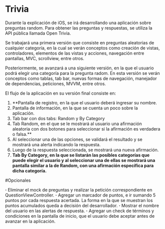 # Trivia

Durante la explicación de iOS, se irá desarrollando una aplicación sobre preguntas random. 
Para obtener las preguntas y respuestas, se utiliza la API pública llamada Open Trivia.

Se trabajará una primera versión que consiste en preguntas aleatorias de cualquier categoría, en la cual se verán conceptos como creación de vistas, controladores, elementos de las vistas y acciones, navegación entre pantallas, MVC, scrollview, entre otros.

Posteriormente, se avanzará a una siguiente versión, en la que el usuario podrá elegir una categoría para la pregunta radom. En esta versión se verán conceptos como tablas, tab bar, nuevas formas de navegación, manejador de dependencias, peticiones, MVVM, entre otros.

El flujo de la aplicación en su versión final consiste en:

1. **Pantalla de registro, en la que el usuario deberá ingresar su nombre.
2. Pantalla de información, en la que se cuenta un poco sobre la aplicación.
3. Tab bar con dos tabs: Random y By Category
4. Tab Random, en el que se le mostrará al usuario una afirmación aleatoria con dos botones para seleccionar si la afirmación es verdadera o falsa.**
5. Al seleccionar una de las opciones, se validará el resultado y se mostrará una alerta indicando la respuesta.
6. Luego de la respuesta seleccionada, se mostrará una nueva afirmación.
7. **Tab By Category, en la que se listarán las posibles categorías que puede elegir el usuario y al seleccionar una de ellas se mostrará una pantalla similar a la de Random, con una afirmación específica para dicha categoría.**

#Opcionales

**·** Eliminar el mock de preguntas y realizar la petición correspondiente en QuestionViewController.
**·** Agregar un marcador de puntos, e ir sumando 5 puntos por cada respuesta acertada. La forma en la que se muestran los puntos acumulados queda a decisión del desarrollador.
**·** Mostrar el nombre del usuario en las alertas de respuesta.
**·** Agregar un check de términos y condiciones en la pantalla de inicio, que el usuario debe aceptar antes de avanzar en la aplicación.
